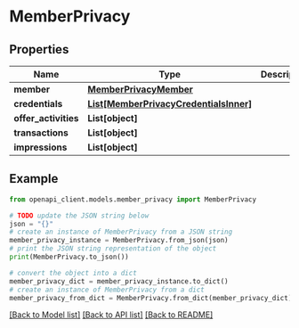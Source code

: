 # MemberPrivacy


## Properties

Name | Type | Description | Notes
------------ | ------------- | ------------- | -------------
**member** | [**MemberPrivacyMember**](MemberPrivacyMember.md) |  | [optional] 
**credentials** | [**List[MemberPrivacyCredentialsInner]**](MemberPrivacyCredentialsInner.md) |  | [optional] 
**offer_activities** | **List[object]** |  | [optional] 
**transactions** | **List[object]** |  | [optional] 
**impressions** | **List[object]** |  | [optional] 

## Example

```python
from openapi_client.models.member_privacy import MemberPrivacy

# TODO update the JSON string below
json = "{}"
# create an instance of MemberPrivacy from a JSON string
member_privacy_instance = MemberPrivacy.from_json(json)
# print the JSON string representation of the object
print(MemberPrivacy.to_json())

# convert the object into a dict
member_privacy_dict = member_privacy_instance.to_dict()
# create an instance of MemberPrivacy from a dict
member_privacy_from_dict = MemberPrivacy.from_dict(member_privacy_dict)
```
[[Back to Model list]](../README.md#documentation-for-models) [[Back to API list]](../README.md#documentation-for-api-endpoints) [[Back to README]](../README.md)


